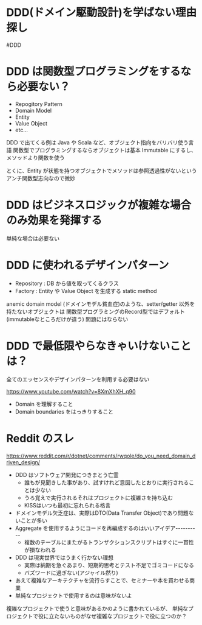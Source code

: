 # DDD(ドメイン駆動設計)を学ばない理由探し

#DDD

# DDD は関数型プログラミングをするなら必要ない？

- Repogitory Pattern
- Domain Model
- Entity
- Value Object
- etc...

DDD で出てくる例は Java や Scala など、オブジェクト指向をバリバリ使う言語
関数型でプログラミングするならオブジェクトは基本 Immutable にするし、メソッドより関数を使う

とくに、Entity が状態を持つオブジェクトでメソッドは参照透過性がないという
アンチ関数型志向なので微妙

# DDD はビジネスロジックが複雑な場合のみ効果を発揮する

単純な場合は必要ない

# DDD に使われるデザインパターン

- Repository : DB から値を取ってくるクラス
- Factory : Entity や Value Object を生成する static method

anemic domain model (ドメインモデル貧血症)のような、setter/getter 以外を持たないオブジェクトは
関数型プログラミングのRecord型ではデフォルト(immutableなところだけが違う)
問題にはならない

# DDD で最低限やらなきゃいけないことは？

全てのエッセンスやデザインパターンを利用する必要はない

https://www.youtube.com/watch?v=8XmXhXH_q90

- Domain を理解すること
- Domain boundaries をはっきりすること

# Reddit のスレ

https://www.reddit.com/r/dotnet/comments/rwqole/do_you_need_domain_driven_design/
- DDD はソフトウェア開発につきまとう亡霊
  - 誰もが見聞きした事があり、試すけれど意図したとおりに実行されることは少ない
  - うろ覚えで実行されるそれはプロジェクトに複雑さを持ち込む
  - KISSはいつも最初に忘れられる格言
- ドメインモデル欠乏症は、実際はDTO(Data Transfer Object)であり問題ないことが多い
- Aggregate を使用するようにコードを再編成するのはいいアイデア----------
  - 複数のテーブルにまたがるトランザクションスクリプトはすぐに一貫性が損なわれる
- DDD は現実世界ではうまく行かない理想
  - 実際は納期を急ぐあまり、短期的思考とテスト不足でゴミコードになる
  - バズワードに過ぎない(アジャイル然り)
- あえて複雑なアーキテクチャを流行らすことで、セミナーや本を買わせる商業
- 単純なプロジェクトで使用するのは意味がないよ

複雑なプロジェクトで使うと意味があるかのように書かれているが、
単純なプロジェクトで役に立たないものがなぜ複雑なプロジェクトで役に立つのか？


